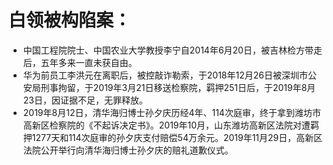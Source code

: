 
# 白领被构陷案：

* 中国工程院院士、中国农业大学教授李宁自2014年6月20日，被吉林检方带走后，五年多来一直未获自由。
* 华为前员工李洪元在离职后，被控敲诈勒索，于2018年12月26日被深圳市公安局刑事拘留，于2019年3月21日移送检察院，羁押251日后，于2019年8月23日，因证据不足，无罪释放。
* 2019年8月12日，清华海归博士孙夕庆历经4年、114次庭审，终于拿到潍坊市高新区检察院的《不起诉决定书》。2019年10月，山东潍坊高新区法院对遭羁押1277天和114次庭审的孙夕庆支付赔偿54万余元。2019年11月29日，高新区法院公开举行向清华海归博士孙夕庆的赔礼道歉仪式。
